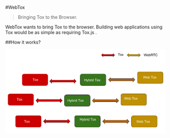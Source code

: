 #WebTox

> Bringing Tox to the Browser. 

WebTox wants to bring Tox to the browser. Building web applications using Tox would be as simple as requiring Tox.js .

##How it works?

![WebTox](images/webtox.png)
